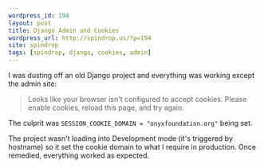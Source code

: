 ```yaml
---
wordpress_id: 194
layout: post
title: Django Admin and Cookies
wordpress_url: http://spindrop.us/?p=194
site: spindrop
tags: [spindrop, django, cookies, admin]
---
```

I was dusting off an old Django project and everything was working except the admin site:

> Looks like your browser isn't configured to accept cookies. Please enable cookies, reload this page, and try again.

The culprit was `SESSION_COOKIE_DOMAIN = "onyxfoundation.org"` being set.

The project wasn't loading into Development mode (it's triggered by hostname) so it set the cookie domain to what I require in production.  Once remedied, everything worked as expected.
